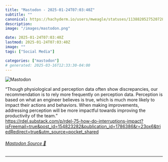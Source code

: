 ```yaml
---
title: "Mastodon - 2025-01-24T07:03:40Z"
subtitle: ""
canonical: https://hachyderm.io/users/mweagle/statuses/113882052752072886
description:
image: "/images/mastodon.png"

date: 2025-01-24T07:03:40Z
lastmod: 2025-01-24T07:03:40Z
image: ""
tags: ["Social Media"]

categories: ["mastodon"]
# generated: 2025-03-16T12:33:30-04:00
---
```

![Mastodon](/images/mastodon.png)

<p>“Though physiological and perception data often show discrepancies, our recommendation is to rely more frequently on perception data. Perception is based on what an engineer believes is true, which is much more likely to impact their actions and behaviors. When making improvements, addressing perception will be more impactful towards improving the productivity of the team.”<br /><a href="https://rdel.substack.com/p/rdel-75-how-do-interruptions-impact?isFreemail=true&amp;post_id=154823282&amp;publication_id=1786386&amp;r=23ox6&amp;triedRedirect=true&amp;utm_source=pocket_shared" target="_blank" rel="nofollow noopener noreferrer" translate="no"><span class="invisible">https://</span><span class="ellipsis">rdel.substack.com/p/rdel-75-ho</span><span class="invisible">w-do-interruptions-impact?isFreemail=true&amp;post_id=154823282&amp;publication_id=1786386&amp;r=23ox6&amp;triedRedirect=true&amp;utm_source=pocket_shared</span></a></p>


###### [Mastodon Source 🐘](https://hachyderm.io/@mweagle/113882052752072886)

___
